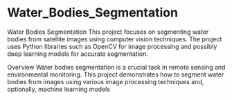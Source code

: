 # Water_Bodies_Segmentation

Water Bodies Segmentation This project focuses on segmenting water bodies from satellite images using computer vision techniques. The project uses Python libraries such as OpenCV for image processing and possibly deep learning models for accurate segmentation.

Overview Water bodies segmentation is a crucial task in remote sensing and environmental monitoring. This project demonstrates how to segment water bodies from images using various image processing techniques and, optionally, machine learning models

